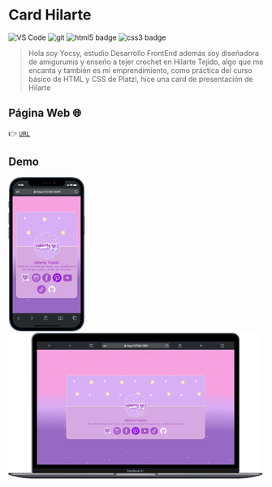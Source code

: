 # Card Hilarte

<p>
<img
  alt="VS Code"
  src="https://img.shields.io/static/v1?style=flat-square&message=VS+Code&color=007ACC&logo=Visual+Studio+Code&logoColor=FFFFFF&label="
/>
<img
  alt="git"
  src="https://img.shields.io/badge/-Git-F05032?&style=flat-square&logo=git&logoColor=white"
/>
<img
  alt="html5 badge"
  src="https://img.shields.io/badge/HTML5-E34F26?style=flat-square&logo=css3&logoColor=white"
/>
<img
  alt="css3 badge"
  src="https://img.shields.io/badge/CSS3-1572B6?style=flat-square&logo=css3&logoColor=white"
/>
</p>

>Hola soy Yocsy, estudio Desarrollo FrontEnd además soy diseñadora de amigurumis y enseño a tejer crochet en Hilarte Tejido, algo que me encanta y también es mi emprendimiento, como práctica del curso básico de HTML y CSS de Platzi, hice una card de presentación de Hilarte


## Página Web   🌐
👉 [`URL`](https://yocselys.github.io/hilarte-card/)
## Demo
<img width="150" src="./Imagenes/mobile .png"/>
<img width="500" src="./Imagenes/desktop.png"/>
